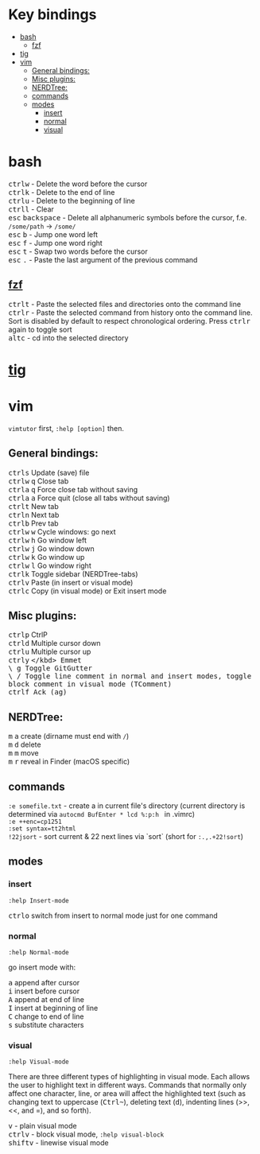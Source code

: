 # Key bindings

<!-- MarkdownTOC autolink=true autoanchor=true bracket=round depth=0 -->

- [bash](#bash)
    - [fzf](#fzf)
- [tig](#tig)
- [vim](#vim)
    - [General bindings:](#general-bindings)
    - [Misc plugins:](#misc-plugins)
    - [NERDTree:](#nerdtree)
    - [commands](#commands)
    - [modes](#modes)
        - [insert](#insert)
        - [normal](#normal)
        - [visual](#visual)

<!-- /MarkdownTOC -->

<a name="bash"></a>
# bash

<kbd>ctrl</kbd><kbd>w</kbd> - Delete the word before the cursor  
<kbd>ctrl</kbd><kbd>k</kbd> - Delete to the end of line  
<kbd>ctrl</kbd><kbd>u</kbd> - Delete to the beginning of line  
<kbd>ctrl</kbd><kbd>l</kbd> - Clear  
<kbd>esc</kbd> <kbd>backspace</kbd> - Delete all alphanumeric symbols before the cursor, f.e. `/some/path` -> `/some/`  
<kbd>esc</kbd> <kbd>b</kbd> - Jump one word left  
<kbd>esc</kbd> <kbd>f</kbd> - Jump one word right  
<kbd>esc</kbd> <kbd>t</kbd> - Swap two words before the cursor  
<kbd>esc</kbd> <kbd>.</kbd> - Paste the last argument of the previous command  

<a name="fzf"></a>
## [fzf](https://github.com/junegunn/fzf)
<kbd>ctrl</kbd><kbd>t</kbd> - Paste the selected files and directories onto the command line  
<kbd>ctrl</kbd><kbd>r</kbd> - Paste the selected command from history onto the command line. Sort is disabled by default to respect chronological ordering. Press <kbd>ctrl</kbd><kbd>r</kbd> again to toggle sort  
<kbd>alt</kbd><kbd>c</kbd> - cd into the selected directory  

<a name="tig"></a>
# [tig](http://jonas.nitro.dk/tig/manual.html#keys)

<a name="vim"></a>
# vim

`vimtutor` first, `:help [option]` then.

<a name="general-bindings"></a>
## General bindings:

<kbd>ctrl</kbd><kbd>s</kbd> Update (save) file  
<kbd>ctrl</kbd><kbd>w</kbd> <kbd>q</kbd> Close tab  
<kbd>ctrl</kbd><kbd>a</kbd> <kbd>q</kbd> Force close tab without saving  
<kbd>ctrl</kbd><kbd>a</kbd> <kbd>a</kbd> Force quit (close all tabs without saving)  
<kbd>ctrl</kbd><kbd>t</kbd> New tab  
<kbd>ctrl</kbd><kbd>n</kbd> Next tab  
<kbd>ctrl</kbd><kbd>b</kbd> Prev tab  
<kbd>ctrl</kbd><kbd>w</kbd> <kbd>w</kbd> Cycle windows: go next  
<kbd>ctrl</kbd><kbd>w</kbd> <kbd>h</kbd> Go window left  
<kbd>ctrl</kbd><kbd>w</kbd> <kbd>j</kbd> Go window down  
<kbd>ctrl</kbd><kbd>w</kbd> <kbd>k</kbd> Go window up  
<kbd>ctrl</kbd><kbd>w</kbd> <kbd>l</kbd> Go window right  
<kbd>ctrl</kbd><kbd>k</kbd> Toggle sidebar (NERDTree-tabs)  
<kbd>ctrl</kbd><kbd>v</kbd> Paste (in insert or visual mode)  
<kbd>ctrl</kbd><kbd>c</kbd> Copy (in visual mode) or Exit insert mode  

<a name="misc-plugins"></a>
## Misc plugins:

<kbd>ctrl</kbd><kbd>p</kbd> CtrlP  
<kbd>ctrl</kbd><kbd>d</kbd> Multiple cursor down  
<kbd>ctrl</kbd><kbd>u</kbd> Multiple cursor up  
<kbd>ctrl</kbd><kbd>y</kbd> <kbd>\</kbd> Emmet  
<kbd>\\</kbd> <kbd>g</kbd> Toggle GitGutter  
<kbd>\\</kbd> <kbd>/</kbd> Toggle line comment in normal and insert modes, toggle block comment in visual mode (TComment)  
<kbd>ctrl</kbd><kbd>f</kbd> Ack (ag)  

<a name="nerdtree"></a>
## NERDTree:

<kbd>m</kbd> <kbd>a</kbd> create (dirname must end with `/`)  
<kbd>m</kbd> <kbd>d</kbd> delete  
<kbd>m</kbd> <kbd>m</kbd> move  
<kbd>m</kbd> <kbd>r</kbd> reveal in Finder (macOS specific)  


<a name="commands"></a>
## commands

`:e somefile.txt` - create a in current file's directory (current directory is determined via `autocmd BufEnter * lcd %:p:h ` in .vimrc)  
`:e ++enc=cp1251`  
`:set syntax=tt2html`  
`!22jsort` - sort current & 22 next lines via \`sort\` (short for `:.,.+22!sort`)  

<a name="modes"></a>
## modes

<a name="insert"></a>
### insert

`:help Insert-mode`

<kbd>ctrl</kbd><kbd>o</kbd> switch from insert to normal mode just for one command

<a name="normal"></a>
### normal

`:help Normal-mode`

go insert mode with:

<kbd>a</kbd> append after cursor  
<kbd>i</kbd> insert before cursor  
<kbd>A</kbd> append at end of line  
<kbd>I</kbd> insert at beginning of line  
<kbd>C</kbd> change to end of line  
<kbd>s</kbd> substitute characters  

<a name="visual"></a>
### visual

`:help Visual-mode`

There are three different types of highlighting in visual mode. Each allows the user to highlight text in different ways. Commands that normally only affect one character, line, or area will affect the highlighted text (such as changing text to uppercase (<kbd>Ctrl</kbd><kbd>~</kbd>), deleting text (<kbd>d</kbd>), indenting lines (>>, <<, and =), and so forth).

<kbd>v</kbd> - plain visual mode  
<kbd>ctrl</kbd><kbd>v</kbd> - block visual mode, `:help visual-block`  
<kbd>shift</kbd><kbd>v</kbd> - linewise visual mode  



